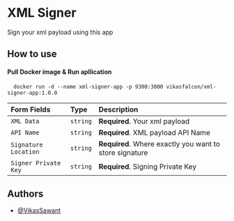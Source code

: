 
# XML Signer

Sign your xml payload using this app




## How to use

#### Pull Docker image & Run apllication

```
  docker run -d --name xml-signer-app -p 9300:3000 vikasfalcon/xml-signer-app:1.0.0
```

| Form Fields | Type     | Description                |
| :-------- | :------- | :------------------------- |
| `XML Data` | `string` | **Required**. Your xml payload|
| `API Name` | `string` | **Required**. XML payload API Name|
| `Signature Location` | `string` | **Required**. Where exactly you want to store signature|
| `Signer Private Key` | `string` | **Required**. Signing Private Key|



## Authors

- [@VikasSawant](https://github.com/VikasFalcon)

